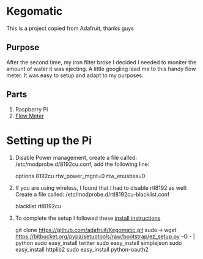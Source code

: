 # Kegomatic 
This is a project copied from Adafruit, thanks guys

## Purpose
After the second time, my iron filter broke I decided I needed to moniter the amount of water it was ejecting.
A little googling lead me to this handy flow meter.
It was easy to setup and adapt to my purposes.

## Parts

1. Raspberry Pi
1. [Flow Meter](https://www.adafruit.com/products/828)


# Setting up the Pi

1. Disable Power management, create a file called: /etc/modprobe.d/8192cu.conf, add the following line:
    
    options 8192cu rtw_power_mgnt=0 rtw_enusbss=0


1. If you are using wireless, I found that I had to disable rtl8192 as well:
Create a file called: /etc/modprobe.d/rtl8192cu-blacklist.conf
    
    blacklist rtl8192cu

1. To complete the setup I followed these [install instructions](https://learn.adafruit.com/adafruit-keg-bot/raspberry-pi-code)

    git clone https://github.com/adafruit/Kegomatic.git
    sudo -i wget https://bitbucket.org/pypa/setuptools/raw/bootstrap/ez_setup.py -O - | python
    sudo easy_install twitter
    sudo easy_install simplejson
    sudo easy_install httplib2
    sudo easy_install python-oauth2




